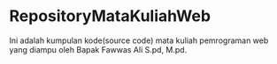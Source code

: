 # RepositoryMataKuliahWeb
Ini adalah kumpulan kode(source code) mata kuliah pemrograman web yang diampu oleh Bapak Fawwas Ali S.pd, M.pd. <a href="https://github.com/fwwzali">
